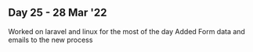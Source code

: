 ## Day 25 - 28 Mar '22

Worked on laravel and linux for the most of the day
Added Form data and emails to the new process